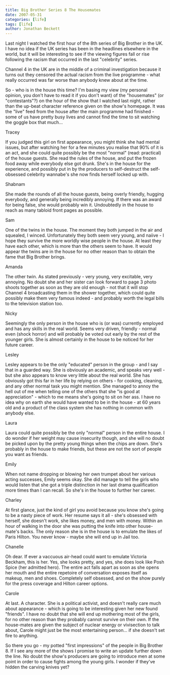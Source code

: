 ```yaml
---
title: Big Brother Series 8 The Housemates
date: 2007-05-31
categories: [life]
tags: [life]
author: Jonathan Beckett
---
```


Last night I watched the first hour of the 8th series of Big Brother in the UK. I have no idea if the UK series has been in the headlines elsewhere in the world, but it will be interesting to see if the viewing figures fall or rise following the racism that occurred in the last "celebrity" series.

Channel 4 in the UK are in the middle of a criminal investigation because it turns out they censored the actual racism from the live programme - what really occurred was far worse than anybody knew about at the time.

So - who is in the house this time? I'm basing my view (my personal opinion, you don't have to read it if you don't want) of the "housemates" (or "contestants"?) on the hour of the show that I watched last night, rather than the up-beat character reference given on the show's homepage. It was the "live" feed from the house after the main programme had finished - some of us have pretty busy lives and cannot find the time to sit watching the goggle box that much...

Tracey

If you judged this girl on first appearance, you might think she had mental issues, but after watching her for a few minutes you realise that 90% of it is an act, and she could quite possibly be the most "normal" (read: practical) of the house guests. She read the rules of the house, and put the frozen food away while everybody else got drunk. She's in the house for the experience, and possibly put in by the producers to self-destruct the self-obsessed celebrity wannabe's she now finds herself locked up with.

Shabnam

She made the rounds of all the house guests, being overly friendly, hugging everybody, and generally being incredibly annoying. If there was an award for being false, she would probably win it. Undoubtedly in the house to reach as many tabloid front pages as possible.

Sam

One of the twins in the house. The moment they both jumped in the air and squealed, I winced. Unfortunately they both seem very young, and naiive - I hope they survive the more worldly wise people in the house. At least they have each other, which is more than the others seem to have. It would appear the twins are in the house for no other reason than to obtain the fame that Big Brother brings.

Amanda

The other twin. As stated previously - very young, very excitable, very annoying. No doubt she and her sister can look forward to page 3 photo shoots together as soon as they are old enough - not that it will stop Channel 4 broadcasting them in the shower together, which could quite possibly make them very famous indeed - and probably worth the legal bills to the television station too.

Nicky

Seemingly the only person in the house who is (or was) currently employed and has any skills in the real world. Seems very driven, friendly - normal even (shock horror) and will probably be voted out early by the rest of the younger girls. She is almost certainly in the house to be noticed for her future career.

Lesley

Lesley appears to be the only "educated" person in the group - and I say that in a guarded way. She is obviously an academic, and speaks very well - but she also appears to know very little about the real world. She has obviously got this far in her life by relying on others - for cooking, cleaning, and any other normal task you might mention. She managed to annoy the hell out of me when telling one of the others that she "is good at appreciation" - which to me means she's going to sit on her ass. I have no idea why on earth she would have wanted to be in the house - at 60 years old and a product of the class system she has nothing in common with anybody else.

Laura

Laura could quite possibly be the only "normal" person in the entire house. I do wonder if her weight may cause insecurity though, and she will no doubt be picked upon by the pretty young things when the chips are down. She's probably in the house to make friends, but these are not the sort of people you want as friends.

Emily

When not name dropping or blowing her own trumpet about her various acting successes, Emily seems okay. She did manage to tell the girls who would listen that she got a triple distinction in her last drama qualification more times than I can recall. So she's in the house to further her career.

Charley

At first glance, just the kind of girl you avoid because you know she's going to be a nasty piece of work. Her resume says it all - she's obsessed with herself, she doesn't work, she likes money, and men with money. Within an hour of walking in the door she was putting the knife into other house-mate's backs. The only reason she is in the house is to emulate the likes of Paris Hilton. You never know - maybe she will end up in Jail too.

Chanelle

Oh dear. If ever a vaccuous air-head could want to emulate Victoria Beckham, this is her. Yes, she looks pretty, and yes, she does look like Posh Spice (her admitted hero). The entire act falls apart as soon as she opens her mouth and the entire repetoire of conversation exposes itself as makeup, men and shoes. Completely self obsessed, and on the show purely for the press coverage and Hilton career options.

Carole

At last. A character. She is a political activist, and doesn't really care much about appearance - which is going to be interesting given her new found "friends". I have no doubt that she will end up mothering most of the girls, for no other reason than they probably cannot survive on their own. If the house-mates are given the subject of nuclear energy or vivisection to talk about, Carole might just be the most entertaining person... if she doesn't set fire to anything.

So there you go - my potted "first impressions" of the people in Big Brother 8. If I see any more of the shows I promise to write an update further down the line. No doubt the show's producers are going to introduce men at some point in order to cause fights among the young girls. I wonder if they've hidden the carving knives yet?